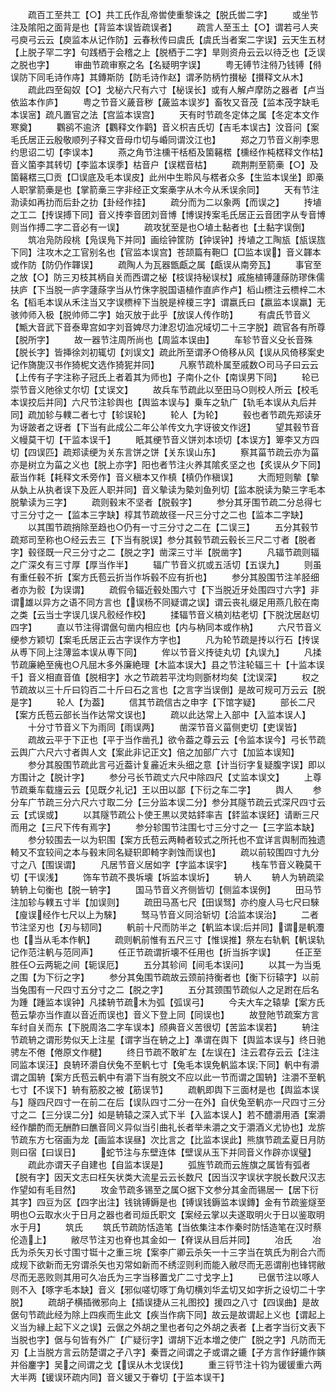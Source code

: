 <!-- { "loadSidebar": true } -->
　　疏百工至共工【○】共工氏作乱帝喾使重黎诛之【脱氏喾二字】
　　或坐节注及隂阳之面背是也【背监本误皆疏误者】
　　疏言人至玉土【○】谓若弓人夹弓庾弓云云【庾监本从记作防】云春秋传曰虞氏【虞氏当者案二字误】云天生五材【上脱子罕二字】句践栖于会稽之上【脱栖于二字】旱则资舟云云以待乏也【乏误之脱也字】
　　审曲节疏审察之名【名疑明字误】
　　粤无镈节注偫乃钱镈【偫误防下同毛诗作庤】其鏄斯防【防毛诗作赵】谓矛防柄竹攅柲【攅释文从木】
　　疏此四至匈奴【○】戈柲六尺有六寸【柲误长】或有人解卢摩防之器者【卢当依监本作庐】
　　粤之节音义薉音秽【薉监本误岁】畜牧又音茂【监本茂字缺毛本误宻】疏凡置官之法【宫监本误宫】
　　天有时节疏冬定体之属【冬定本文作寒奠】
　　鸜鹆不逾济【鸜释文作鹳】音义枳吉氏切【吉毛本误古】汶音问【案毛氏居正云殷敬顺列子释文音母巾切与崏同谓汶江也】
　　郑之刀节音义削李思约思诏二切【李误本】
　　燕之角节注櫄干栝栢及箘簵楛【櫄经作杶楛释文作枯】音义箘李其转切【李监本误季】枯音户【误楛音枯】
　　疏荆荆至箭槀【○】及箘簵楛三□贡【□误底及毛本误皮】此州中生聆风与楛者众多【生监本误坐】即槀人职掌箭槀是也【掌箭槀三字非经正文案槀字从木今从禾误余同】
　　天有节注泐读如再扐而后卦之扐【卦经作挂】
　　疏分而为二以象两【而误之】
　　抟埴之工二【抟误搏下同】音义抟李音团刘音博【博误抟案毛氏居正云音团字从专音博则当作搏二字二音必有一误】
　　疏攻犹至是也○埴土黏者也【土黏字误倒】
　　筑冶凫防段桃【凫误鳬下并同】画绘钟筐防【钟误钟】抟埴之工陶瓬【瓬误旊下同】注攻木之工官别名也【官监本误宫】苍颉篇有鞄□【□监本误】音义韗本或作防【防仍作韗误】
　　疏陶人为瓦器甑甗之属【甗误从南旁瓦】
　　事官至之放【○】防三刃枝其柄自关而西谓之柲【枝误持秘误杖】戚施植镈蘧蒢防璆侏儒扶庐【下当脱一庐字蘧蒢字当从竹侏字脱国语植作直庐作卢】槄山槚注云槚梓二木名【槄毛本误从禾注当又字误槚梓下当脱是梓榎三字】谓嬴氏曰【嬴监本误羸】无骇帅师入极【脱帅师二字】始灭放于此乎【放误人传作昉】
　　有虞氏节音义【甒大音武下音泰卑宫如字刘音婢尽力津忍切洫况域切二十三字脱】疏官各有所尊【脱所字】
　　故一器节注周所尚也【周监本误由】
　　车轸节音义殳长音殊【脱长字】皆挿徐刘初辄切【刘误文】疏此所至谓矛○倚移从风【误从风倚移案史记作旖旎汉书作猗柅文选作猗狔并同】
　　凡察节疏朴属至戚数○司马子曰云云【上传有子字注称子冠氏上者着其为师也】子南仆之仆【南误男下同】
　　轮已崇节音义阤徐丈尔切【丈误文】
　　故兵车节疏此以至田马○则校人所云【校毛本误挍后并同】六尺节注轸舆也【舆监本误与】乗车之轨广【轨毛本误从丸后并同】疏加轸与轐二者七寸【轸误轮】
　　轮人【为轮】
　　毂也者节疏先郑读牙为讶跛者之讶者【下当有此成公二年公羊传文九字讶彼文作迓】
　　望其毂节音义幔莫干切【干监本误千】
　　眂其绠节音义饼刘本顷切【本误方】箄李又方四切【四误匹】疏郑读绠为关东言饼之饼【关东误山东】
　　察其菑节疏云亦为菑亦是树立为菑之义也【脱上亦字】阳也者节注火养其隂炙坚之也【炙误从夕下同】藃当作耗【耗释文禾旁作】音义稹本又作槙【槙仍作稹误】
　　大而短则摰【摰从埶上从执者误下及匠人职并同】音义摰读为槷刘鱼列切【监本脱读为槷三字毛本脱摰读为三字】
　　疏则毂末不坚者【脱毂字】
　　参分其牙围节疏二分总得七寸三分寸之一【监本三字缺】椁其节疏故径一尺三分寸之二也【监本二字缺】
　　以其围节疏捎除至趋也○仍有一寸三分寸之二在【二误三】
　　五分其毂节疏郑司至称也○经云去三【下当有脱误】参分其毂节疏云毂长三尺二寸者【脱者字】毂径既一尺三分寸之二【脱之字】凿深三寸半【脱凿字】
　　凡辐节疏则辐之广深夊有三寸厚【厚当作半】
　　辐广节音义扤或五活切【五误九】
　　则虽有重任毂不折【案方氏苞云折当作坼毂不应有折也】
　　参分其股围节注羊胫细者亦为骹【为误谓】
　　疏假令辐近毂处围六寸【下当脱近牙处围四寸六字】非谓雄以异方之语不同方言也【误杨不同疑谓之误】谓云丧礼缀足用燕几骹在南之类【云当士字误几误凡骹经作校】
　　揉辐节音义槁刘枯老切【下脱沈居赵切四字】
　　直以节注得谓倨句凿内相应也【内与枘同本或作枘】
　　六尺节音义绠参方颖切【案毛氏居正云古字误作方字也】
　　凡为轮节疏是抟以行石【抟误从尃下同上注薄监本误从専下同】
　　侔以节音义抟徒丸切【丸误九】
　　凡揉节疏廉絶至瘣也○凡屈木多外廉絶理【木监本误大】县之节注轮辐三十【十监本误千】音义相直音值【脱相字】水之节疏若平沈均则斵材均矣【沈误深】
　　权之节疏故以三十斤曰钧百二十斤曰石之言也【之言字当误倒】是故可规可万云云【脱是字】
　　轮人【为葢】
　　信其节疏信古之申字【下馆字疑】
　　部长二尺【案方氏苞云部长当作达常文误也】
　　疏以此达常上入部中【入监本误人】
　　十分寸节音义下为雨同【雨误两】
　　凿深节音义菑侧吏切【吏误皆】
　　疏故云平于下正也【平于当作凿孔】欲令葢之尊云云【令监本误今】弓长节疏云舆广六尺六寸者舆人文【案此非记正文】倍之加部广六寸【加监本误知】
　　参分其股围节疏此言弓近葢计复麄近末头细之意【计当衍字复疑腹字误】即以方围计之【脱计字】
　　参分弓长节疏丈六尺中除四尺【丈监本误文】
　　上尊节疏乗车载旜云云【见既夕礼记】王以田以鄙【下衍之车二字】
　　舆人
　　参分车广节疏三分六尺六寸取二分【三分监本误二分】参分其隧节疏云式深尺四寸云云【式误或】
　　以其隧节疏公卜使王黒以灵姑銔率吉【銔监本误鉟】请断三尺而用之【三尺下传有焉字】
　　参分轸围节注围七寸三分寸之一【三字监本缺】
　　参分较围去一以为轵围【案方氏苞云两輢者较式之所托也不宜详言舆制而独遗輢又不宜较间之本与毂末同名疑轵即輢字剥蚀而误也】
　　疏以前较围四寸九分寸之八【围误谓】
　　凡居节音义居如字【字监本误宇】
　　栈车节音义鞔莫干切【干误浅】
　　饰车节疏不畏坼壊【坼监本误圻】
　　辀人
　　辀人为辀疏梁辀辀上句衡也【脱一辀字】
　　国马节音义齐侧皆切【侧监本误例】
　　田马节注加轸与轐五寸半【加误则】
　　疏田马髙七尺【田误驽】亦约廋人马七尺曰騋【廋误经作七尺以上为騋】
　　驽马节音义同洽斩切【洽监本误治】
　　二者节注坚刃也【刃与韧同】
　　軓前十尺而防半之【軓监本误后并同】谓是軓灋也【当从毛本作軓】
　　疏则軓前惟有五尺三寸【惟误推】祭左右轨軓【軓误轨记作范注軓与范同声】
　　任正节疏谓折壊不任用也【折当拆字误】
　　任正至胜任○云两轭之间【轭误厄】
　　五分其轸间【间毛本误问】
　　以其一为当兎之围【为下衍之字】
　　参分其兔围节疏故云颈前持衡者也【衡下衍辕字】以前当兔围有一尺四寸五分寸之二【脱之字】
　　五分其颈围节疏似人之足跗在后名为踵【踵监本误钟】凡揉辀节疏木为弧【弧误弓】
　　今夫大车之辕挚【案方氏苞云挚亦当作直以音近而误也】音义下登上同【同误也】
　　故登阤节疏案方言车纣自关而东【下脱周洛二字车误本】颀典音义苦很切【苦监本误若】
　　辀注节疏辀之谓形势似天上注星【谓字当在辀之上】凖谓在舆下【舆监本误与】终日驰骋左不倦【倦原文作楗】
　　终日节疏不敢旷左【左误在】注云君存云云【注注同监本误汪】良辀环灂自伏兔不至軓七寸【兔毛本误免軓监本误下同】軓中有灂谓之国辀【案方氏苞云軓中有灂下当有脱文不应以此一节而谓之国辀】注灂不至軓七寸【不误下】辀有筋胶之被【筋误节】
　　疏軓即舆下三面材是也【舆监本误与】隧四尺四寸一在前二在后【误队四寸二分一在外】自伏兔至軓亦一尺四寸三分寸之二【三分误二分】如是辀辕之深入式下半【入监本误人】若不醴灂用酒【案灂经作釂酌而无酬酢曰醮音同义异似当引曲礼长者举未灂之文于灂酒义尤协也】龙旂节疏东方七宿画为龙【画监本误昼】次比言之【比监本误此】熊旗节疏孟夏日月防则曰宿【曰误日】
　　蛇节注与东壁连体【壁误从玉下并同音义作辟亦误璧】
　　疏此亦谓天子自建也【自监本误是】
　　弧旌节疏而云旌旗之属皆有弧者【脱有字】因天文志曰枉矢状类大流星云云长数尺【因当汉字误状字脱长数尺汉志作望如有毛目然】
　　攻金节疏多锡至之属○据下文参分其金而锡居一【居下衍其字】四豆为区【四字出注】钱铫镈鎒是也【镈误钱鎒监本误鏄】金有节疏鉴燧至明也○云取水火于日月之器也者司烜氏职文【案经云掌以夫遂取明火于日以鉴取明水于月】
　　筑氏
　　筑氏节疏防恬造笔【当依集注本作秦时防恬造笔在汉时蔡伦造上】
　　敝尽节注刃也脊也其金如一【脊误从目后并同】
　　冶氏
　　冶氏为杀矢刃长寸围寸铤十之重三垸【案李广卿云杀矢一十三字当在筑氏为削合六而成规下欲新而无穷谓杀矢也刃常如新而不绣涩则利而能入敝尽而无恶谓削也锋锷敝尽而无恶败则其用可久冶氏为三字当移置戈广二寸戈字上】
　　已倨节注以啄人则不入【啄字毛本缺】音义【邪似嗟切啄丁角切横刘华孟切又如字折之设切二十字脱】
　　疏胡孑横插微邪向上【插误捷从三礼图挍】援四之八寸【四误曲】是故倨句节疏此经为除上四疾而生此文【疾当作病下同】故云是故谓起上义也【谓起上义当为縁上起下义之误】云倨之外胡之里也者句之外胡之表者【上者字当衍文表下当脱也字】倨与句皆有外广【广疑衍字】谓胡下近本増之使广【脱之字】凡防而无刃【上当脱方言云防楚谓之孑八字】秦晋之间谓之孑或谓之鏕【孑方言作釨鏕作鏔并俗鏖字】吴之间谓之戈【误从木戈误伐】
　　重三锊节注十钧为锾锾重六两大半两【锾误环疏内同】音义锾又于眷切【于监本误干】

